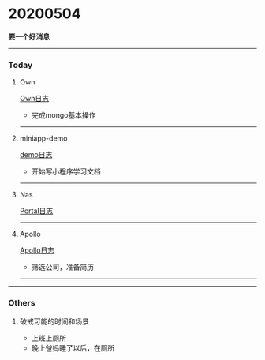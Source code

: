 # 20200504

 **要一个好消息**

---

### Today 

1. Own

   [Own日志](../Project/own/Own日志.md)

   + 完成mongo基本操作

   

   ---

2. miniapp-demo

   [demo日志](../Project/demo/demo日志.md)

   + 开始写小程序学习文档

   

   ---

3. Nas

   [Portal日志](../Project/work/nas/Portal日志.md)

   

   ---

4. Apollo

   [Apollo日志](../Project/apollo/Apollo日志.md)

   + 筛选公司，准备简历

   

   

   ---



---

### Others

1. 破戒可能的时间和场景

   + 上班上厕所
   + 晚上爸妈睡了以后，在厕所

   









